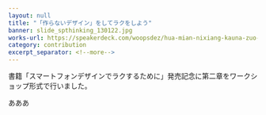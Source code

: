```yaml
---
layout: null
title: "「作らないデザイン」をしてラクをしよう"
banner: slide_spthinking_130122.jpg
works-url: https://speakerdeck.com/woopsdez/hua-mian-nixiang-kauna-zuo-ranaidezain-wositerakuwosiyou
category: contribution
excerpt_separator: <!--more-->
---
```


書籍「スマートフォンデザインでラクするために」発売記念に第二章をワークショップ形式で行いました。

<!--more-->

あああ